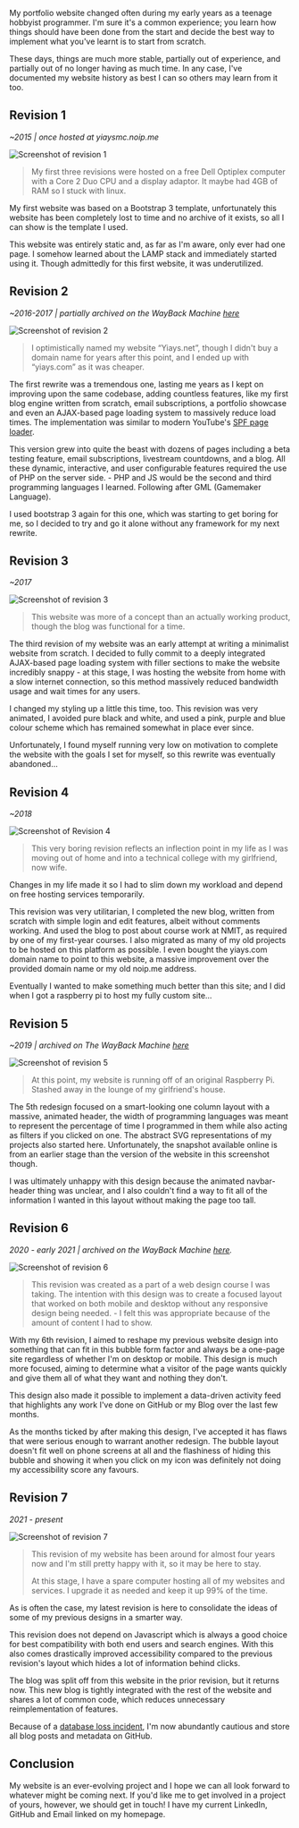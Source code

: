My portfolio website changed often during my early years as a teenage hobbyist programmer. I'm sure it's a common experience; you learn how things should have been done from the start and decide the best way to implement what you've learnt is to start from scratch.

These days, things are much more stable, partially out of experience, and partially out of no longer having as much time. In any case, I've documented my website history as best I can so others may learn from it too.

## Revision 1

_~2015 | once hosted at yiaysmc.noip.me_

![Screenshot of revision 1](https://cdn.yiays.com/blog/oldsite-1.webp)

> My first three revisions were hosted on a free Dell Optiplex computer with a Core 2 Duo CPU and a display adaptor. It maybe had 4GB of RAM so I stuck with linux.

My first website was based on a Bootstrap 3 template, unfortunately this website has been completely lost to time and no archive of it exists, so all I can show is the template I used.

This website was entirely static and, as far as I'm aware, only ever had one page. I somehow learned about the LAMP stack and immediately started using it. Though admittedly for this first website, it was underutilized.

## Revision 2

_~2016-2017 | partially archived on the WayBack Machine_ [_here_](https://web.archive.org/web/20161001154853/http://yiaysmc.noip.me/)

![Screenshot of revision 2](https://cdn.yiays.com/blog/oldsite-2.webp)

> I optimistically named my website “Yiays.net”, though I didn't buy a domain name for years after this point, and I ended up with “yiays.com” as it was cheaper.

The first rewrite was a tremendous one, lasting me years as I kept on improving upon the same codebase, adding countless features, like my first blog engine written from scratch, email subscriptions, a portfolio showcase and even an AJAX-based page loading system to massively reduce load times. The implementation was similar to modern YouTube's [SPF page loader](https://youtube.github.io/spfjs/).

This version grew into quite the beast with dozens of pages including a beta testing feature, email subscriptions, livestream countdowns, and a blog. All these dynamic, interactive, and user configurable features required the use of PHP on the server side. - PHP and JS would be the second and third programming languages I learned. Following after GML (Gamemaker Language).

I used bootstrap 3 again for this one, which was starting to get boring for me, so I decided to try and go it alone without any framework for my next rewrite.

## Revision 3

_~2017_

![Screenshot of revision 3](https://cdn.yiays.com/blog/oldsite-3.webp)

> This website was more of a concept than an actually working product, though the blog was functional for a time.

The third revision of my website was an early attempt at writing a minimalist website from scratch. I decided to fully commit to a deeply integrated AJAX-based page loading system with filler sections to make the website incredibly snappy - at this stage, I was hosting the website from home with a slow internet connection, so this method massively reduced bandwidth usage and wait times for any users.

I changed my styling up a little this time, too. This revision was very animated, I avoided pure black and white, and used a pink, purple and blue colour scheme which has remained somewhat in place ever since.

Unfortunately, I found myself running very low on motivation to complete the website with the goals I set for myself, so this rewrite was eventually abandoned...

## Revision 4

_~2018_

![Screenshot of Revision 4](https://cdn.yiays.com/blog/oldsite-4.webp)

> This very boring revision reflects an inflection point in my life as I was moving out of home and into a technical college with my girlfriend, now wife.

Changes in my life made it so I had to slim down my workload and depend on free hosting services temporarily.

This revision was very utilitarian, I completed the new blog, written from scratch with simple login and edit features, albeit without comments working. And used the blog to post about course work at NMIT, as required by one of my first-year courses. I also migrated as many of my old projects to be hosted on this platform as possible. I even bought the yiays.com domain name to point to this website, a massive improvement over the provided domain name or my old noip.me address.

Eventually I wanted to make something much better than this site; and I did when I got a raspberry pi to host my fully custom site...

## Revision 5

_~2019 | archived on The WayBack Machine_ [_here_](https://web.archive.org/web/20200205095006/https://yiays.com/)

![Screenshot of revision 5](https://cdn.yiays.com/blog/oldsite-5.webp)

> At this point, my website is running off of an original Raspberry Pi. Stashed away in the lounge of my girlfriend's house.

The 5th redesign focused on a smart-looking one column layout with a massive, animated header, the width of programming languages was meant to represent the percentage of time I programmed in them while also acting as filters if you clicked on one. The abstract SVG representations of my projects also started here. Unfortunately, the snapshot available online is from an earlier stage than the version of the website in this screenshot though.

I was ultimately unhappy with this design because the animated navbar-header thing was unclear, and I also couldn't find a way to fit all of the information I wanted in this layout without making the page too tall.

## Revision 6

_2020 - early 2021 | archived on the WayBack Machine_ [_here_](https://web.archive.org/web/20210717080731/https://yiays.com/)_._

![Screenshot of revision 6](https://cdn.yiays.com/blog/oldsite-6.webp)

> This revision was created as a part of a web design course I was taking. The intention with this design was to create a focused layout that worked on both mobile and desktop without any responsive design being needed. - I felt this was appropriate because of the amount of content I had to show.

With my 6th revision, I aimed to reshape my previous website design into something that can fit in this bubble form factor and always be a one-page site regardless of whether I'm on desktop or mobile. This design is much more focused, aiming to determine what a visitor of the page wants quickly and give them all of what they want and nothing they don't.

This design also made it possible to implement a data-driven activity feed that highlights any work I've done on GitHub or my Blog over the last few months.

As the months ticked by after making this design, I've accepted it has flaws that were serious enough to warrant another redesign. The bubble layout doesn't fit well on phone screens at all and the flashiness of hiding this bubble and showing it when you click on my icon was definitely not doing my accessibility score any favours.

## Revision 7

_2021 - present_

![Screenshot of revision 7](https://cdn.yiays.com/blog/oldsite-7.webp)

> This revision of my website has been around for almost four years now and I'm still pretty happy with it, so it may be here to stay.
> 
> At this stage, I have a spare computer hosting all of my websites and services. I upgrade it as needed and keep it up 99% of the time.

As is often the case, my latest revision is here to consolidate the ideas of some of my previous designs in a smarter way.

This revision does not depend on Javascript which is always a good choice for best compatibility with both end users and search engines. With this also comes drastically improved accessibility compared to the previous revision's layout which hides a lot of information behind clicks.

The blog was split off from this website in the prior revision, but it returns now. This new blog is tightly integrated with the rest of the website and shares a lot of common code, which reduces unnecessary reimplementation of features.

Because of a [database loss incident](https://yiays.com/blog/github-activity-summary-2023/), I'm now abundantly cautious and store all blog posts and metadata on GitHub.

## Conclusion

My website is an ever-evolving project and I hope we can all look forward to whatever might be coming next. If you'd like me to get involved in a project of yours, however, we should get in touch! I have my current LinkedIn, GitHub and Email linked on my homepage.